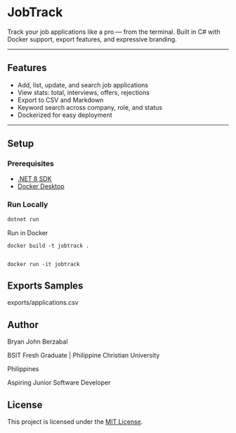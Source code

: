 #  JobTrack

Track your job applications like a pro — from the terminal. Built in C# with Docker support, export features, and expressive branding.

---

## Features

-  Add, list, update, and search job applications
-  View stats: total, interviews, offers, rejections
-  Export to CSV and Markdown
-  Keyword search across company, role, and status
-  Dockerized for easy deployment

---

## Setup

### Prerequisites
- [.NET 8 SDK](https://dotnet.microsoft.com/en-us/download/dotnet/8.0)
- [Docker Desktop](https://www.docker.com/products/docker-desktop)

### Run Locally
```bash
dotnet run
```
Run in Docker
```
docker build -t jobtrack .


docker run -it jobtrack
```

## Exports Samples

exports/applications.csv

##  Author

Bryan John Berzabal

BSIT Fresh Graduate | Philippine Christian University

Philippines

Aspiring Junior Software Developer

## License

This project is licensed under the [MIT License](LICENSE).


